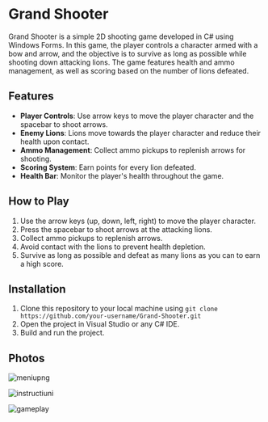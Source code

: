 # Grand Shooter

Grand Shooter is a simple 2D shooting game developed in C# using Windows Forms. In this game, the player controls a character armed with a bow and arrow, and the objective is to survive as long as possible while shooting down attacking lions. The game features health and ammo management, as well as scoring based on the number of lions defeated.

## Features

- **Player Controls**: Use arrow keys to move the player character and the spacebar to shoot arrows.
- **Enemy Lions**: Lions move towards the player character and reduce their health upon contact.
- **Ammo Management**: Collect ammo pickups to replenish arrows for shooting.
- **Scoring System**: Earn points for every lion defeated.
- **Health Bar**: Monitor the player's health throughout the game.

## How to Play

1. Use the arrow keys (up, down, left, right) to move the player character.
2. Press the spacebar to shoot arrows at the attacking lions.
3. Collect ammo pickups to replenish arrows.
4. Avoid contact with the lions to prevent health depletion.
5. Survive as long as possible and defeat as many lions as you can to earn a high score.

## Installation

1. Clone this repository to your local machine using `git clone https://github.com/your-username/Grand-Shooter.git`
2. Open the project in Visual Studio or any C# IDE.
3. Build and run the project.

## Photos
![meniupng](https://github.com/caba12345/Grand-Shooter-Game/assets/131769398/1652c133-b929-4d6f-96d4-cb22aebbd905)

![instructiuni](https://github.com/caba12345/Grand-Shooter-Game/assets/131769398/f3da498e-2c2b-4310-ac1a-0be5c41782b8)

![gameplay](https://github.com/caba12345/Grand-Shooter-Game/assets/131769398/5d99bd8a-ad39-4eec-9e9f-f6e1004c5f41)
